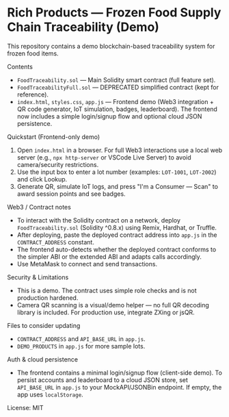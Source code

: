 # Rich Products — Frozen Food Supply Chain Traceability (Demo)

This repository contains a demo blockchain-based traceability system for frozen food items.

Contents
- `FoodTraceability.sol` — Main Solidity smart contract (full feature set).
- `FoodTraceabilityFull.sol` — DEPRECATED simplified contract (kept for reference).
- `index.html`, `styles.css`, `app.js` — Frontend demo (Web3 integration + QR code generator, IoT simulation, badges, leaderboard). The frontend now includes a simple login/signup flow and optional cloud JSON persistence.

Quickstart (Frontend-only demo)
1. Open `index.html` in a browser. For full Web3 interactions use a local web server (e.g., `npx http-server` or VSCode Live Server) to avoid camera/security restrictions.
2. Use the input box to enter a lot number (examples: `LOT-1001`, `LOT-2002`) and click Lookup.
3. Generate QR, simulate IoT logs, and press "I'm a Consumer — Scan" to award session points and see badges.

Web3 / Contract notes
- To interact with the Solidity contract on a network, deploy `FoodTraceability.sol` (Solidity ^0.8.x) using Remix, Hardhat, or Truffle.
- After deploying, paste the deployed contract address into `app.js` in the `CONTRACT_ADDRESS` constant.
- The frontend auto-detects whether the deployed contract conforms to the simpler ABI or the extended ABI and adapts calls accordingly.
- Use MetaMask to connect and send transactions.

Security & Limitations
- This is a demo. The contract uses simple role checks and is not production hardened.
- Camera QR scanning is a visual/demo helper — no full QR decoding library is included. For production use, integrate ZXing or jsQR.

Files to consider updating
- `CONTRACT_ADDRESS` and `API_BASE_URL` in `app.js`.
- `DEMO_PRODUCTS` in `app.js` for more sample lots.

Auth & cloud persistence
- The frontend contains a minimal login/signup flow (client-side demo). To persist accounts and leaderboard to a cloud JSON store, set `API_BASE_URL` in `app.js` to your MockAPI/JSONBin endpoint. If empty, the app uses `localStorage`.

License: MIT
